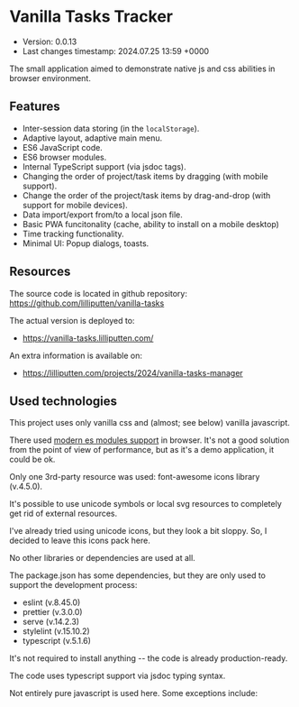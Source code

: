 <!--
@since 2024.06.30, 12:00
@changed 2024.07.09, 16:48
-->

# Vanilla Tasks Tracker

- Version: 0.0.13
- Last changes timestamp: 2024.07.25 13:59 +0000

The small application aimed to demonstrate native js and css abilities in browser environment.

## Features

- Inter-session data storing (in the `localStorage`).
- Adaptive layout, adaptive main menu.
- ES6 JavaScript code.
- ES6 browser modules.
- Internal TypeScript support (via jsdoc tags).
- Changing the order of project/task items by dragging (with mobile support).
- Change the order of the project/task items by drag-and-drop (with support for mobile devices).
- Data import/export from/to a local json file.
- Basic PWA funcitonality (cache, ability to install on a mobile desktop)
- Time tracking functionality.
- Minimal UI: Popup dialogs, toasts.

## Resources

The source code is located in github repository: https://github.com/lilliputten/vanilla-tasks

The actual version is deployed to:

- https://vanilla-tasks.lilliputten.com/

An extra information is available on:

- https://lilliputten.com/projects/2024/vanilla-tasks-manager

## Used technologies

This project uses only vanilla css and (almost; see below) vanilla javascript.

There used [modern es modules support](https://www.sitepoint.com/using-es-modules/) in browser. It's not a good solution from the point of view of performance, but as it's a demo application, it could be ok.

Only one 3rd-party resource was used: font-awesome icons library (v.4.5.0).

It's possible to use unicode symbols or local svg resources to completely get rid of external resources.

I've already tried using unicode icons, but they look a bit sloppy. So, I decided to leave this icons pack here.

No other libraries or dependencies are used at all.

The package.json has some dependencies, but they are only used to support the development process:

- eslint (v.8.45.0)
- prettier (v.3.0.0)
- serve (v.14.2.3)
- stylelint (v.15.10.2)
- typescript (v.5.1.6)

It's not required to install anything -- the code is already production-ready.

The code uses typescript support via jsdoc typing syntax.

Not entirely pure javascript is used here. Some exceptions include:
